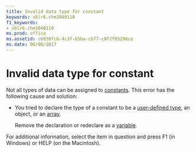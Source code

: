 ```yaml
---
title: Invalid data type for constant
keywords: vblr6.chm1040110
f1_keywords:
- vblr6.chm1040110
ms.prod: office
ms.assetid: c6038fcb-4c3f-b5ba-cb77-c0f2f05290ce
ms.date: 06/08/2017
---
```



# Invalid data type for constant

Not all types of data can be assigned to [constants](vbe-glossary.md). This error has the following cause and solution:



- You tried to declare the type of a constant to be a [user-defined type](vbe-glossary.md), an object, or an [array](vbe-glossary.md).
    
    Remove the declaration or redeclare as a [variable](vbe-glossary.md).
    

For additional information, select the item in question and press F1 (in Windows) or HELP (on the Macintosh).

